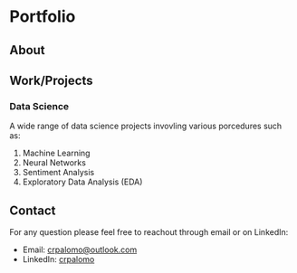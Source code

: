 # Portfolio
## About

## Work/Projects
### Data Science

A wide range of data science projects invovling various porcedures such as:

1. Machine Learning
2. Neural Networks
3. Sentiment Analysis
4. Exploratory Data Analysis (EDA)

## Contact
For any question please feel free to reachout through email or on LinkedIn:
- Email: crpalomo@outlook.com
- LinkedIn: [crpalomo](https://www.linkedin.com/in/crpalomo/)
